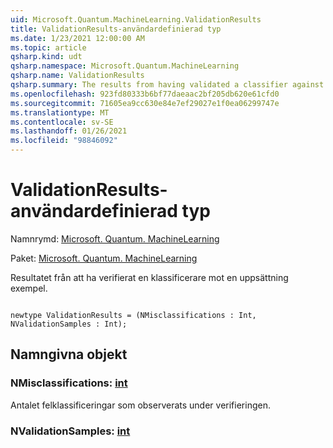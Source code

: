 ```yaml
---
uid: Microsoft.Quantum.MachineLearning.ValidationResults
title: ValidationResults-användardefinierad typ
ms.date: 1/23/2021 12:00:00 AM
ms.topic: article
qsharp.kind: udt
qsharp.namespace: Microsoft.Quantum.MachineLearning
qsharp.name: ValidationResults
qsharp.summary: The results from having validated a classifier against a set of samples.
ms.openlocfilehash: 923fd80333b6bf77daeaac2bf205db620e61cfd0
ms.sourcegitcommit: 71605ea9cc630e84e7ef29027e1f0ea06299747e
ms.translationtype: MT
ms.contentlocale: sv-SE
ms.lasthandoff: 01/26/2021
ms.locfileid: "98846092"
---
```

# <a name="validationresults-user-defined-type"></a>ValidationResults-användardefinierad typ

Namnrymd: [Microsoft. Quantum. MachineLearning](xref:Microsoft.Quantum.MachineLearning)

Paket: [Microsoft. Quantum. MachineLearning](https://nuget.org/packages/Microsoft.Quantum.MachineLearning)


Resultatet från att ha verifierat en klassificerare mot en uppsättning exempel.

```qsharp

newtype ValidationResults = (NMisclassifications : Int, NValidationSamples : Int);
```



## <a name="named-items"></a>Namngivna objekt

### <a name="nmisclassifications--int"></a>NMisclassifications: [int](xref:microsoft.quantum.lang-ref.int)

Antalet felklassificeringar som observerats under verifieringen.
### <a name="nvalidationsamples--int"></a>NValidationSamples: [int](xref:microsoft.quantum.lang-ref.int)

